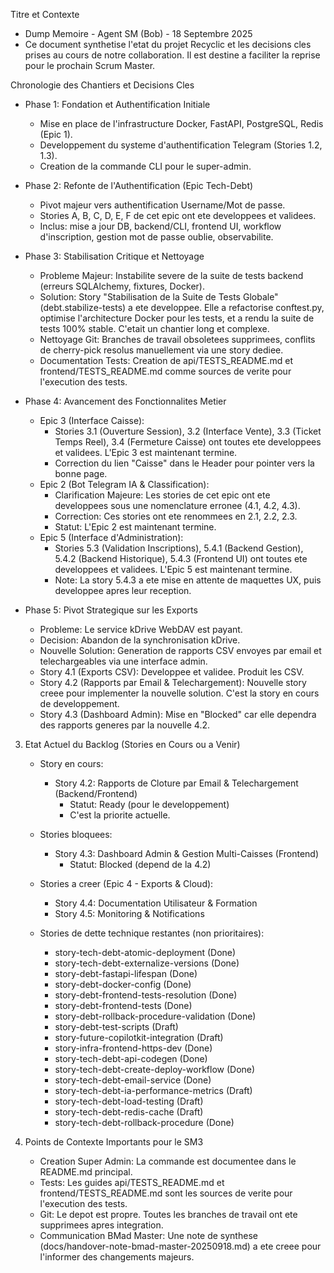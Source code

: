 Titre et Contexte
- Dump Memoire - Agent SM (Bob) - 18 Septembre 2025
- Ce document synthetise l'etat du projet Recyclic et les decisions cles prises au cours de notre collaboration. Il est destine a faciliter la reprise pour le prochain Scrum Master.

Chronologie des Chantiers et Decisions Cles

- Phase 1: Fondation et Authentification Initiale
    - Mise en place de l'infrastructure Docker, FastAPI, PostgreSQL, Redis (Epic 1).
    - Developpement du systeme d'authentification Telegram (Stories 1.2, 1.3).
    - Creation de la commande CLI pour le super-admin.

- Phase 2: Refonte de l'Authentification (Epic Tech-Debt)
    - Pivot majeur vers authentification Username/Mot de passe.
    - Stories A, B, C, D, E, F de cet epic ont ete developpees et validees.
    - Inclus: mise a jour DB, backend/CLI, frontend UI, workflow d'inscription, gestion mot de passe oublie, observabilite.

- Phase 3: Stabilisation Critique et Nettoyage
    - Probleme Majeur: Instabilite severe de la suite de tests backend (erreurs SQLAlchemy, fixtures, Docker).
    - Solution: Story "Stabilisation de la Suite de Tests Globale" (debt.stabilize-tests) a ete developpee. Elle a refactorise conftest.py, optimise l'architecture Docker pour les tests, et a rendu la suite de tests 100% stable. C'etait un chantier long et complexe.
    - Nettoyage Git: Branches de travail obsoletees supprimees, conflits de cherry-pick resolus manuellement via une story dediee.
    - Documentation Tests: Creation de api/TESTS_README.md et frontend/TESTS_README.md comme sources de verite pour l'execution des tests.

- Phase 4: Avancement des Fonctionnalites Metier
    - Epic 3 (Interface Caisse):
        * Stories 3.1 (Ouverture Session), 3.2 (Interface Vente), 3.3 (Ticket Temps Reel), 3.4 (Fermeture Caisse) ont toutes ete developpees et validees. L'Epic 3 est maintenant termine.
        * Correction du lien "Caisse" dans le Header pour pointer vers la bonne page.
    - Epic 2 (Bot Telegram IA & Classification):
        * Clarification Majeure: Les stories de cet epic ont ete developpees sous une nomenclature erronee (4.1, 4.2, 4.3).
        * Correction: Ces stories ont ete renommees en 2.1, 2.2, 2.3.
        * Statut: L'Epic 2 est maintenant termine.
    - Epic 5 (Interface d'Administration):
        * Stories 5.3 (Validation Inscriptions), 5.4.1 (Backend Gestion), 5.4.2 (Backend Historique), 5.4.3 (Frontend UI) ont toutes ete developpees et validees. L'Epic 5 est maintenant termine.
        * Note: La story 5.4.3 a ete mise en attente de maquettes UX, puis developpee apres leur reception.

- Phase 5: Pivot Strategique sur les Exports
    * Probleme: Le service kDrive WebDAV est payant.
    * Decision: Abandon de la synchronisation kDrive.
    * Nouvelle Solution: Generation de rapports CSV envoyes par email et telechargeables via une interface admin.
    * Story 4.1 (Exports CSV): Developpee et validee. Produit les CSV.
    * Story 4.2 (Rapports par Email & Telechargement): Nouvelle story creee pour implementer la nouvelle solution. C'est la story en cours de developpement.
    * Story 4.3 (Dashboard Admin): Mise en "Blocked" car elle dependra des rapports generes par la nouvelle 4.2.

3.  Etat Actuel du Backlog (Stories en Cours ou a Venir)

    *   Story en cours:
        *   Story 4.2: Rapports de Cloture par Email & Telechargement (Backend/Frontend)
            *   Statut: Ready (pour le developpement)
            *   C'est la priorite actuelle.

    *   Stories bloquees:
        *   Story 4.3: Dashboard Admin & Gestion Multi-Caisses (Frontend)
            *   Statut: Blocked (depend de la 4.2)

    *   Stories a creer (Epic 4 - Exports & Cloud):
        *   Story 4.4: Documentation Utilisateur & Formation
        *   Story 4.5: Monitoring & Notifications

    *   Stories de dette technique restantes (non prioritaires):
        *   story-tech-debt-atomic-deployment (Done)
        *   story-tech-debt-externalize-versions (Done)
        *   story-debt-fastapi-lifespan (Done)
        *   story-debt-docker-config (Done)
        *   story-debt-frontend-tests-resolution (Done)
        *   story-debt-frontend-tests (Done)
        *   story-debt-rollback-procedure-validation (Done)
        *   story-debt-test-scripts (Draft)
        *   story-future-copilotkit-integration (Draft)
        *   story-infra-frontend-https-dev (Done)
        *   story-tech-debt-api-codegen (Done)
        *   story-tech-debt-create-deploy-workflow (Done)
        *   story-tech-debt-email-service (Done)
        *   story-tech-debt-ia-performance-metrics (Draft)
        *   story-tech-debt-load-testing (Draft)
        *   story-tech-debt-redis-cache (Draft)
        *   story-tech-debt-rollback-procedure (Done)

4.  Points de Contexte Importants pour le SM3

    *   Creation Super Admin: La commande est documentee dans le README.md principal.
    *   Tests: Les guides api/TESTS_README.md et frontend/TESTS_README.md sont les sources de verite pour l'execution des tests.
    *   Git: Le depot est propre. Toutes les branches de travail ont ete supprimees apres integration.
    *   Communication BMad Master: Une note de synthese (docs/handover-note-bmad-master-20250918.md) a ete creee pour l'informer des changements majeurs.
